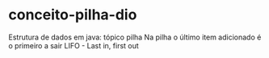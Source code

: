 # conceito-pilha-dio
Estrutura de dados em java: tópico pilha
Na pilha o último item adicionado é o primeiro a sair
LIFO - Last in, first out
